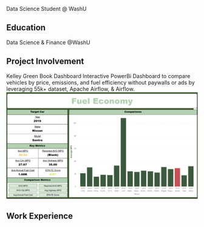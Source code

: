 Data Science Student @ WashU

## Education
Data Science & Finance @WashU

## Project Involvement
Kelley Green Book Dashboard
Interactive PowerBi Dashboard to compare vehicles by price, emissions, and fuel efficiency without paywalls or ads by leveraging 55k+ dataset, Apache Airflow, & Airflow.
![Fuel_Economy](/Assets/Fuel_Economy.png)


## Work Experience



